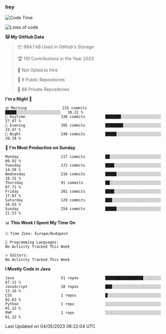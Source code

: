### hey

<!--START_SECTION:waka-->
![Code Time](http://img.shields.io/badge/Code%20Time-884%20hrs%2054%20mins-blue)

![Lines of code](https://img.shields.io/badge/From%20Hello%20World%20I%27ve%20Written-935.2%20thousand%20lines%20of%20code-blue)

**🐱 My GitHub Data** 

> 📦 984.1 kB Used in GitHub's Storage 
 > 
> 🏆 110 Contributions in the Year 2023
 > 
> 🚫 Not Opted to Hire
 > 
> 📜 9 Public Repositories 
 > 
> 🔑 68 Private Repositories 
 > 
**I'm a Night 🦉** 

```text
🌞 Morning                215 commits         █████░░░░░░░░░░░░░░░░░░░░   18.22 % 
🌆 Daytime                330 commits         ███████░░░░░░░░░░░░░░░░░░   27.97 % 
🌃 Evening                395 commits         ████████░░░░░░░░░░░░░░░░░   33.47 % 
🌙 Night                  240 commits         █████░░░░░░░░░░░░░░░░░░░░   20.34 % 
```
📅 **I'm Most Productive on Sunday** 

```text
Monday                   117 commits         ██░░░░░░░░░░░░░░░░░░░░░░░   09.92 % 
Tuesday                  172 commits         ████░░░░░░░░░░░░░░░░░░░░░   14.58 % 
Wednesday                216 commits         █████░░░░░░░░░░░░░░░░░░░░   18.31 % 
Thursday                 91 commits          ██░░░░░░░░░░░░░░░░░░░░░░░   07.71 % 
Friday                   201 commits         ████░░░░░░░░░░░░░░░░░░░░░   17.03 % 
Saturday                 129 commits         ███░░░░░░░░░░░░░░░░░░░░░░   10.93 % 
Sunday                   254 commits         █████░░░░░░░░░░░░░░░░░░░░   21.53 % 
```


📊 **This Week I Spent My Time On** 

```text
🕑︎ Time Zone: Europe/Budapest

💬 Programming Languages: 
No Activity Tracked This Week

🔥 Editors: 
No Activity Tracked This Week
```

**I Mostly Code in Java** 

```text
Java                     51 repos            █████████████████░░░░░░░░   67.11 % 
JavaScript               10 repos            ███░░░░░░░░░░░░░░░░░░░░░░   13.16 % 
CSS                      2 repos             █░░░░░░░░░░░░░░░░░░░░░░░░   02.63 % 
Python                   1 repo              ░░░░░░░░░░░░░░░░░░░░░░░░░   01.32 % 
PHP                      1 repo              ░░░░░░░░░░░░░░░░░░░░░░░░░   01.32 % 
```




 Last Updated on 04/05/2023 06:22:04 UTC
<!--END_SECTION:waka-->

